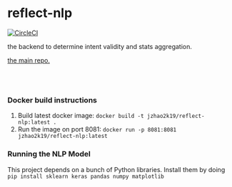 # reflect-nlp

[![CircleCI](https://circleci.com/gh/jackyzha0/reflect-nlp.svg?style=svg)](https://circleci.com/gh/jackyzha0/reflect-nlp)

the backend to determine intent validity and stats aggregation. <br>

[the main repo.](https://github.com/jackyzha0/reflect-chrome)

<br><br>

### Docker build instructions
1. Build latest docker image: `docker build -t jzhao2k19/reflect-nlp:latest .`
2. Run the image on port 8081: `docker run -p 8081:8081 jzhao2k19/reflect-nlp:latest`

### Running the NLP Model
This project depends on a bunch of Python libraries. Install them by doing `pip install sklearn keras pandas numpy matplotlib`